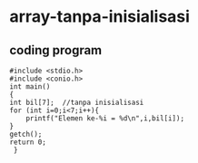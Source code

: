 # array-tanpa-inisialisasi

## coding program
    #include <stdio.h>
    #include <conio.h>
    int main()
    {
    int bil[7];  //tanpa inisialisasi
    for (int i=0;i<7;i++){
        printf("Elemen ke-%i = %d\n",i,bil[i]);
    }
    getch();
    return 0;
     }
